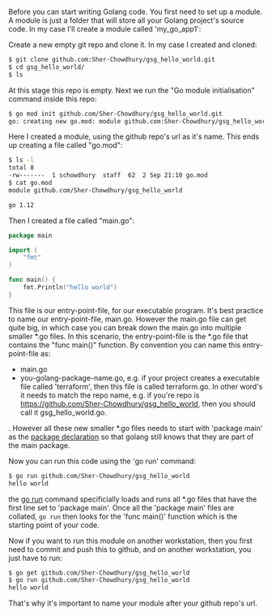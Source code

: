 Before you can start writing Golang code. You first need to set up a module. A module is just a folder that will store all your Golang project's source code. In my case I'll create a module called 'my_go_app1':


Create a new empty git repo and clone it. In my case I created and cloned:

```bash
$ git clone github.com:Sher-Chowdhury/gsg_hello_world.git
$ cd gsg_hello_world/
$ ls
```

At this stage this repo is empty. Next we run the "Go module initialisation" command inside this repo:


```bash
$ go mod init github.com/Sher-Chowdhury/gsg_hello_world.git
go: creating new go.mod: module github.com:Sher-Chowdhury/gsg_hello_world
```

Here I created a module, using the github repo's url as it's name. This ends up creating a file called "go.mod":

```bash
$ ls -l
total 8
-rw-------  1 schowdhury  staff  62  2 Sep 21:10 go.mod
$ cat go.mod 
module github.com/Sher-Chowdhury/gsg_hello_world

go 1.12
```

Then I created a file called "main.go":

```go
package main

import (
	"fmt"
)

func main() {
	fmt.Println("hello world")
}
```

This file is our entry-point-file, for our executable program. It's best practice to name our entry-point-file, main.go. However the main.go file can get quite big, in which case you can break down the main.go into multiple smaller *.go files. In this scenario, the entry-point-file is the *.go file that contains the "func main()" function. By convention you can name this entry-point-file as:

- main.go
- you-golang-package-name.go, e.g. if your project creates a executable file called 'terraform', then this file is called terraform.go. In other word's it needs to match the repo name, e.g. if you're repo is https://github.com/Sher-Chowdhury/gsg_hello_world, then you should call it gsg_hello_world.go. 



. However all these new smaller *.go files needs to start with 'package main' as the [package declaration](https://golang.org/doc/code.html#PackageNames) so that golang still knows that they are part of the main package.   


Now you can run this code using the 'go run' command:

```bash
$ go run github.com/Sher-Chowdhury/gsg_hello_world
hello world
```

the [go run](https://golang.org/pkg/cmd/go/internal/run/) command specificially loads and runs all *.go files that have the first line set to  'package main'. Once all the 'package main' files are collated, `go run` then looks for the 'func main()' function which is the starting point of your code. 


Now if you want to run this module on another workstation, then you first need to commit and push this to github, and on another workstation, you just have to run:

```bash
$ go get github.com/Sher-Chowdhury/gsg_hello_world
$ go run github.com/Sher-Chowdhury/gsg_hello_world
hello world
```

That's why it's important to name your module after your github repo's url. 





